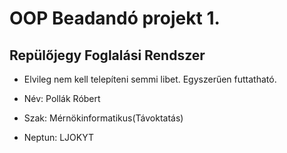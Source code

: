 # OOP Beadandó projekt 1.
## Repülőjegy Foglalási Rendszer

- Elvileg nem kell telepíteni semmi libet. Egyszerűen futtatható.

- Név: Pollák Róbert
- Szak: Mérnökinformatikus(Távoktatás)
- Neptun: LJOKYT